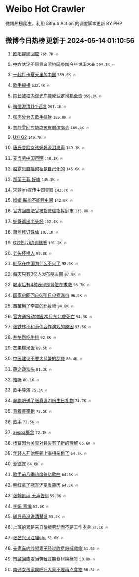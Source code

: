 # Weibo Hot Crawler 



微博热榜爬虫，利用 Github Action 的调度脚本更新 BY PHP 


## 微博今日热榜 更新于 2024-05-14 01:10:56 
1. [欧阳娜娜回应](https://s.weibo.com/weibo?q=%E6%AC%A7%E9%98%B3%E5%A8%9C%E5%A8%9C%E5%9B%9E%E5%BA%94&t=31&band_rank=1&Refer=top) `769.7K 🔥` 

1. [中方决定不同意台湾地区参加今年世卫大会](https://s.weibo.com/weibo?q=%23%E4%B8%AD%E6%96%B9%E5%86%B3%E5%AE%9A%E4%B8%8D%E5%90%8C%E6%84%8F%E5%8F%B0%E6%B9%BE%E5%9C%B0%E5%8C%BA%E5%8F%82%E5%8A%A0%E4%BB%8A%E5%B9%B4%E4%B8%96%E5%8D%AB%E5%A4%A7%E4%BC%9A%23&t=31&band_rank=2&Refer=top) `594.1K 🔥` 

1. [一起打卡夏天里的中国](https://s.weibo.com/weibo?q=%23%E4%B8%80%E8%B5%B7%E6%89%93%E5%8D%A1%E5%A4%8F%E5%A4%A9%E9%87%8C%E7%9A%84%E4%B8%AD%E5%9B%BD%23&t=31&band_rank=3&Refer=top) `559.6K 🔥` 

1. [歌手揭榜](https://s.weibo.com/weibo?q=%E6%AD%8C%E6%89%8B%E6%8F%AD%E6%A6%9C&t=31&band_rank=4&Refer=top) `532.4K 🔥` 

1. [院长被校内观光车撞死认定司机全责](https://s.weibo.com/weibo?q=%23%E9%99%A2%E9%95%BF%E8%A2%AB%E6%A0%A1%E5%86%85%E8%A7%82%E5%85%89%E8%BD%A6%E6%92%9E%E6%AD%BB%E8%AE%A4%E5%AE%9A%E5%8F%B8%E6%9C%BA%E5%85%A8%E8%B4%A3%23&t=31&band_rank=5&Refer=top) `355.2K 🔥` 

1. [微信澄清11个谣言](https://s.weibo.com/weibo?q=%23%E5%BE%AE%E4%BF%A1%E6%BE%84%E6%B8%8511%E4%B8%AA%E8%B0%A3%E8%A8%80%23&t=31&band_rank=6&Refer=top) `201.1K 🔥` 

1. [张杰曾为去歌手赔款](https://s.weibo.com/weibo?q=%23%E5%BC%A0%E6%9D%B0%E6%9B%BE%E4%B8%BA%E5%8E%BB%E6%AD%8C%E6%89%8B%E8%B5%94%E6%AC%BE%23&t=31&band_rank=7&Refer=top) `186.0K 🔥` 

1. [贾静雯回应缺席苏有朋演唱会](https://s.weibo.com/weibo?q=%23%E8%B4%BE%E9%9D%99%E9%9B%AF%E5%9B%9E%E5%BA%94%E7%BC%BA%E5%B8%AD%E8%8B%8F%E6%9C%89%E6%9C%8B%E6%BC%94%E5%94%B1%E4%BC%9A%23&t=31&band_rank=8&Refer=top) `169.8K 🔥` 

1. [Uzi G2](https://s.weibo.com/weibo?q=Uzi%20G2&t=31&band_rank=9&Refer=top) `149.7K 🔥` 

1. [唐氏变脸女孩妈妈流泪发声](https://s.weibo.com/weibo?q=%23%E5%94%90%E6%B0%8F%E5%8F%98%E8%84%B8%E5%A5%B3%E5%AD%A9%E5%A6%88%E5%A6%88%E6%B5%81%E6%B3%AA%E5%8F%91%E5%A3%B0%23&t=31&band_rank=10&Refer=top) `149.1K 🔥` 

1. [麦当劳中国声明](https://s.weibo.com/weibo?q=%23%E9%BA%A6%E5%BD%93%E5%8A%B3%E4%B8%AD%E5%9B%BD%E5%A3%B0%E6%98%8E%23&t=31&band_rank=11&Refer=top) `148.1K 🔥` 

1. [赵露思直播的妆是自己化的](https://s.weibo.com/weibo?q=%23%E8%B5%B5%E9%9C%B2%E6%80%9D%E7%9B%B4%E6%92%AD%E7%9A%84%E5%A6%86%E6%98%AF%E8%87%AA%E5%B7%B1%E5%8C%96%E7%9A%84%23&t=31&band_rank=12&Refer=top) `145.6K 🔥` 

1. [那英王菲 好嗑](https://s.weibo.com/weibo?q=%E9%82%A3%E8%8B%B1%E7%8E%8B%E8%8F%B2%20%E5%A5%BD%E5%97%91&t=31&band_rank=13&Refer=top) `145.1K 🔥` 

1. [宋茜ins宣传中国瓷器](https://s.weibo.com/weibo?q=%23%E5%AE%8B%E8%8C%9Cins%E5%AE%A3%E4%BC%A0%E4%B8%AD%E5%9B%BD%E7%93%B7%E5%99%A8%23&t=31&band_rank=14&Refer=top) `143.7K 🔥` 

1. [嬛嬛 朕能不能睡中间](https://s.weibo.com/weibo?q=%E5%AC%9B%E5%AC%9B%20%E6%9C%95%E8%83%BD%E4%B8%8D%E8%83%BD%E7%9D%A1%E4%B8%AD%E9%97%B4&t=31&band_rank=15&Refer=top) `142.8K 🔥` 

1. [官方回应法官被指微信指挥庭审](https://s.weibo.com/weibo?q=%23%E5%AE%98%E6%96%B9%E5%9B%9E%E5%BA%94%E6%B3%95%E5%AE%98%E8%A2%AB%E6%8C%87%E5%BE%AE%E4%BF%A1%E6%8C%87%E6%8C%A5%E5%BA%AD%E5%AE%A1%23&t=31&band_rank=16&Refer=top) `135.0K 🔥` 

1. [蛇哥退出老头杯](https://s.weibo.com/weibo?q=%23%E8%9B%87%E5%93%A5%E9%80%80%E5%87%BA%E8%80%81%E5%A4%B4%E6%9D%AF%23&t=31&band_rank=17&Refer=top) `102.4K 🔥` 

1. [萧鼎修订诛仙](https://s.weibo.com/weibo?q=%E8%90%A7%E9%BC%8E%E4%BF%AE%E8%AE%A2%E8%AF%9B%E4%BB%99&t=31&band_rank=18&Refer=top) `102.1K 🔥` 

1. [G2找Uzi约训练赛](https://s.weibo.com/weibo?q=%23G2%E6%89%BEUzi%E7%BA%A6%E8%AE%AD%E7%BB%83%E8%B5%9B%23&t=31&band_rank=19&Refer=top) `101.2K 🔥` 

1. [老头杯换人](https://s.weibo.com/weibo?q=%23%E8%80%81%E5%A4%B4%E6%9D%AF%E6%8D%A2%E4%BA%BA%23&t=31&band_rank=20&Refer=top) `99.8K 🔥` 

1. [韩系在中国为什么不火了](https://s.weibo.com/weibo?q=%23%E9%9F%A9%E7%B3%BB%E5%9C%A8%E4%B8%AD%E5%9B%BD%E4%B8%BA%E4%BB%80%E4%B9%88%E4%B8%8D%E7%81%AB%E4%BA%86%23&t=31&band_rank=21&Refer=top) `98.6K 🔥` 

1. [每天只有3亿人发布朋友圈](https://s.weibo.com/weibo?q=%23%E6%AF%8F%E5%A4%A9%E5%8F%AA%E6%9C%893%E4%BA%BF%E4%BA%BA%E5%8F%91%E5%B8%83%E6%9C%8B%E5%8F%8B%E5%9C%88%23&t=31&band_rank=22&Refer=top) `97.9K 🔥` 

1. [喝水后有4种表现是肾脏在求救](https://s.weibo.com/weibo?q=%23%E5%96%9D%E6%B0%B4%E5%90%8E%E6%9C%894%E7%A7%8D%E8%A1%A8%E7%8E%B0%E6%98%AF%E8%82%BE%E8%84%8F%E5%9C%A8%E6%B1%82%E6%95%91%23&t=31&band_rank=23&Refer=top) `96.7K 🔥` 

1. [国家电网回应6月1日电费涨价](https://s.weibo.com/weibo?q=%23%E5%9B%BD%E5%AE%B6%E7%94%B5%E7%BD%91%E5%9B%9E%E5%BA%946%E6%9C%881%E6%97%A5%E7%94%B5%E8%B4%B9%E6%B6%A8%E4%BB%B7%23&t=31&band_rank=24&Refer=top) `96.5K 🔥` 

1. [苗苗用了李晨的化妆师](https://s.weibo.com/weibo?q=%23%E8%8B%97%E8%8B%97%E7%94%A8%E4%BA%86%E6%9D%8E%E6%99%A8%E7%9A%84%E5%8C%96%E5%A6%86%E5%B8%88%23&t=31&band_rank=25&Refer=top) `94.8K 🔥` 

1. [官方通报动物园20只东北虎死亡](https://s.weibo.com/weibo?q=%23%E5%AE%98%E6%96%B9%E9%80%9A%E6%8A%A5%E5%8A%A8%E7%89%A9%E5%9B%AD20%E5%8F%AA%E4%B8%9C%E5%8C%97%E8%99%8E%E6%AD%BB%E4%BA%A1%23&t=31&band_rank=26&Refer=top) `94.3K 🔥` 

1. [张铁林不和范伟合作演戏的原因](https://s.weibo.com/weibo?q=%23%E5%BC%A0%E9%93%81%E6%9E%97%E4%B8%8D%E5%92%8C%E8%8C%83%E4%BC%9F%E5%90%88%E4%BD%9C%E6%BC%94%E6%88%8F%E7%9A%84%E5%8E%9F%E5%9B%A0%23&t=31&band_rank=27&Refer=top) `93.5K 🔥` 

1. [井柏然吃牛排](https://s.weibo.com/weibo?q=%E4%BA%95%E6%9F%8F%E7%84%B6%E5%90%83%E7%89%9B%E6%8E%92&t=31&band_rank=28&Refer=top) `92.8K 🔥` 

1. [芒果糯米饭](https://s.weibo.com/weibo?q=%E8%8A%92%E6%9E%9C%E7%B3%AF%E7%B1%B3%E9%A5%AD&t=31&band_rank=29&Refer=top) `89.5K 🔥` 

1. [中医建议不要太频繁的刮痧](https://s.weibo.com/weibo?q=%23%E4%B8%AD%E5%8C%BB%E5%BB%BA%E8%AE%AE%E4%B8%8D%E8%A6%81%E5%A4%AA%E9%A2%91%E7%B9%81%E7%9A%84%E5%88%AE%E7%97%A7%23&t=31&band_rank=30&Refer=top) `86.4K 🔥` 

1. [薛之谦汕头](https://s.weibo.com/weibo?q=%E8%96%9B%E4%B9%8B%E8%B0%A6%E6%B1%95%E5%A4%B4&t=31&band_rank=31&Refer=top) `81.3K 🔥` 

1. [难听](https://s.weibo.com/weibo?q=%E9%9A%BE%E5%90%AC&t=31&band_rank=32&Refer=top) `80.1K 🔥` 

1. [歌手导演](https://s.weibo.com/weibo?q=%23%E6%AD%8C%E6%89%8B%E5%AF%BC%E6%BC%94%23&t=31&band_rank=33&Refer=top) `75.3K 🔥` 

1. [奔跑吧送了张真源21份生日礼物](https://s.weibo.com/weibo?q=%23%E5%A5%94%E8%B7%91%E5%90%A7%E9%80%81%E4%BA%86%E5%BC%A0%E7%9C%9F%E6%BA%9021%E4%BB%BD%E7%94%9F%E6%97%A5%E7%A4%BC%E7%89%A9%23&t=31&band_rank=34&Refer=top) `74.7K 🔥` 

1. [背着善宰跑](https://s.weibo.com/weibo?q=%E8%83%8C%E7%9D%80%E5%96%84%E5%AE%B0%E8%B7%91&t=31&band_rank=35&Refer=top) `72.5K 🔥` 

1. [歌手](https://s.weibo.com/weibo?q=%E6%AD%8C%E6%89%8B&t=31&band_rank=36&Refer=top) `72.5K 🔥` 

1. [aespa概念](https://s.weibo.com/weibo?q=aespa%E6%A6%82%E5%BF%B5&t=31&band_rank=37&Refer=top) `72.1K 🔥` 

1. [杨幂因为关雪对镜头有了新的理解](https://s.weibo.com/weibo?q=%23%E6%9D%A8%E5%B9%82%E5%9B%A0%E4%B8%BA%E5%85%B3%E9%9B%AA%E5%AF%B9%E9%95%9C%E5%A4%B4%E6%9C%89%E4%BA%86%E6%96%B0%E7%9A%84%E7%90%86%E8%A7%A3%23&t=31&band_rank=38&Refer=top) `65.6K 🔥` 

1. [年轻人开始整顿上海相亲角了](https://s.weibo.com/weibo?q=%23%E5%B9%B4%E8%BD%BB%E4%BA%BA%E5%BC%80%E5%A7%8B%E6%95%B4%E9%A1%BF%E4%B8%8A%E6%B5%B7%E7%9B%B8%E4%BA%B2%E8%A7%92%E4%BA%86%23&t=31&band_rank=39&Refer=top) `64.7K 🔥` 

1. [菲律宾](https://s.weibo.com/weibo?q=%E8%8F%B2%E5%BE%8B%E5%AE%BE&t=31&band_rank=40&Refer=top) `64.6K 🔥` 

1. [歌手前八季热度破亿歌曲](https://s.weibo.com/weibo?q=%23%E6%AD%8C%E6%89%8B%E5%89%8D%E5%85%AB%E5%AD%A3%E7%83%AD%E5%BA%A6%E7%A0%B4%E4%BA%BF%E6%AD%8C%E6%9B%B2%23&t=31&band_rank=41&Refer=top) `64.6K 🔥` 

1. [韩红拿了冠军还要发简历](https://s.weibo.com/weibo?q=%23%E9%9F%A9%E7%BA%A2%E6%8B%BF%E4%BA%86%E5%86%A0%E5%86%9B%E8%BF%98%E8%A6%81%E5%8F%91%E7%AE%80%E5%8E%86%23&t=31&band_rank=42&Refer=top) `64.3K 🔥` 

1. [张翰凯丽 无声告别](https://s.weibo.com/weibo?q=%E5%BC%A0%E7%BF%B0%E5%87%AF%E4%B8%BD%20%E6%97%A0%E5%A3%B0%E5%91%8A%E5%88%AB&t=31&band_rank=43&Refer=top) `59.3K 🔥` 

1. [李娟 责编](https://s.weibo.com/weibo?q=%E6%9D%8E%E5%A8%9F%20%E8%B4%A3%E7%BC%96&t=31&band_rank=44&Refer=top) `53.6K 🔥` 

1. [辅导员没说清楚吗](https://s.weibo.com/weibo?q=%E8%BE%85%E5%AF%BC%E5%91%98%E6%B2%A1%E8%AF%B4%E6%B8%85%E6%A5%9A%E5%90%97&t=31&band_rank=45&Refer=top) `53.4K 🔥` 

1. [上班的累是来自情绪劳动而不是工作本身](https://s.weibo.com/weibo?q=%23%E4%B8%8A%E7%8F%AD%E7%9A%84%E7%B4%AF%E6%98%AF%E6%9D%A5%E8%87%AA%E6%83%85%E7%BB%AA%E5%8A%B3%E5%8A%A8%E8%80%8C%E4%B8%8D%E6%98%AF%E5%B7%A5%E4%BD%9C%E6%9C%AC%E8%BA%AB%23&t=31&band_rank=46&Refer=top) `53.1K 🔥` 

1. [张艺兴汉江猫cha](https://s.weibo.com/weibo?q=%23%E5%BC%A0%E8%89%BA%E5%85%B4%E6%B1%89%E6%B1%9F%E7%8C%ABcha%23&t=31&band_rank=47&Refer=top) `51.0K 🔥` 

1. [夫妻车内吵架妻子经过收费站喊救命](https://s.weibo.com/weibo?q=%23%E5%A4%AB%E5%A6%BB%E8%BD%A6%E5%86%85%E5%90%B5%E6%9E%B6%E5%A6%BB%E5%AD%90%E7%BB%8F%E8%BF%87%E6%94%B6%E8%B4%B9%E7%AB%99%E5%96%8A%E6%95%91%E5%91%BD%23&t=31&band_rank=48&Refer=top) `51.0K 🔥` 

1. [市监回应麦当劳给过期食材换标签](https://s.weibo.com/weibo?q=%23%E5%B8%82%E7%9B%91%E5%9B%9E%E5%BA%94%E9%BA%A6%E5%BD%93%E5%8A%B3%E7%BB%99%E8%BF%87%E6%9C%9F%E9%A3%9F%E6%9D%90%E6%8D%A2%E6%A0%87%E7%AD%BE%23&t=31&band_rank=49&Refer=top) `50.8K 🔥` 

1. [南通女孩家属呼吁大家不要再点食物](https://s.weibo.com/weibo?q=%23%E5%8D%97%E9%80%9A%E5%A5%B3%E5%AD%A9%E5%AE%B6%E5%B1%9E%E5%91%BC%E5%90%81%E5%A4%A7%E5%AE%B6%E4%B8%8D%E8%A6%81%E5%86%8D%E7%82%B9%E9%A3%9F%E7%89%A9%23&t=31&band_rank=50&Refer=top) `50.8K 🔥` 

